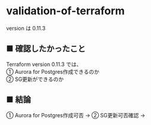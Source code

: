 # validation-of-terraform
 version は 0.11.3


## ■ 確認したかったこと
Terraform version 0.11.3 では、  
① Aurora for Postgres作成できるのか  
② SG更新ができるのか

## ■ 結論

① Aurora for Postgres作成可否 -> 
② SG更新可否確認 -> 

